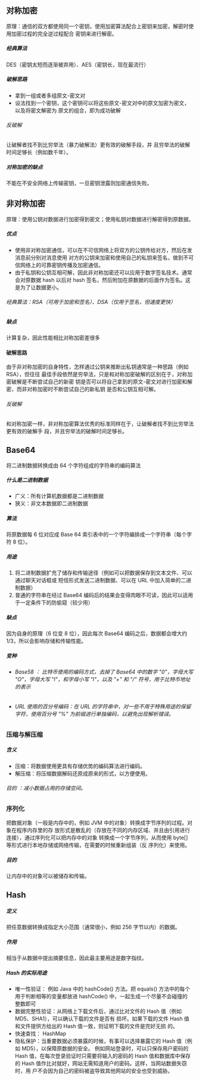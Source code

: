
## 对称加密

原理：通信的双方都使用同一个密钥，使⽤加密算法配合上密钥来加密，解密时使⽤加密过程的完全逆过程配合 密钥来进⾏解密。

##### 经典算法

DES（密钥太短⽽逐渐被弃⽤）、AES（密钥长，现在最流⾏）

##### 破解思路

- 拿到一组或者多组原文-密文对
- 设法找到⼀个密钥，这个密钥可以将这些原⽂-密⽂对中的原⽂加密为密⽂，以及将密⽂解密为 原⽂的组合，即为成功破解

###### 反破解

让破解者找不到⽐穷举法（暴⼒破解法）更有效的破解⼿段，并 且穷举法的破解时间⾜够⻓（例如数千年）。

##### 对称加密的缺点

不能在不安全⽹络上传输密钥，⼀旦密钥泄露则加密通信失败。

## 非对称加密

原理：使⽤公钥对数据进⾏加密得到密⽂；使⽤私钥对数据进⾏解密得到原数据。

##### 优点

- 使⽤⾮对称加密通信，可以在不可信⽹络上将双⽅的公钥传给对⽅，然后在发消息前分别对消息使⽤ 对⽅的公钥来加密和使⽤⾃⼰的私钥来签名，做到不可信⽹络上的可靠密钥传播及加密通信。
- 由于私钥和公钥互相可解，因此⾮对称加密还可以应⽤于数字签名技术。通常会对原数据 hash 以后对 hash 签名，然后附加在原数据的后⾯作为签名。这是为了让数据更⼩。

###### 经典算法：RSA（可⽤于加密和签名）、DSA（仅⽤于签名，但速度更快）

##### 缺点

计算复杂，因此性能相⽐对称加密差很多

#### 破解思路

由于⾮对称加密的⾃身特性，怎样通过公钥来推断出私钥通常是⼀种思路（例如 RSA），但往往 最佳⼿段依然是穷举法，只是和对称加密破解的区别在于，对称加密破解是不断尝试⾃⼰的新密 钥是否可以将⾃⼰拿到的原⽂-密⽂对进⾏加密和解密，⽽⾮对称加密时不断尝试⾃⼰的新私钥 是否和公钥互相可解。

###### 反破解

和对称加密⼀样，⾮对称加密算法优秀的标准同样在于，让破解者找不到⽐穷举法更有效的破解⼿ 段，并且穷举法的破解时间⾜够⻓。

## Base64

将⼆进制数据转换成由 64 个字符组成的字符串的编码算法

##### 什么是二进制数据

- ⼴义：所有计算机数据都是⼆进制数据 
- 狭义：⾮⽂本数据即⼆进制数据

##### 算法

将原数据每 6 位对应成 Base 64 索引表中的⼀个字符编排成⼀个字符串（每个字符 8 位）。

##### 用途

1. 将⼆进制数据扩充了储存和传输途径（例如可以把数据保存到⽂本⽂件、可以通过聊天对话框或 短信形式发送⼆进制数据、可以在 URL 中加⼊简单的⼆进制数据）
2. 普通的字符串在经过 Base64 编码后的结果会变得⾁眼不可读，因此可以适⽤于⼀定条件下的防偷窥（较少⽤）

##### 缺点

因为⾃身的原理（6 位变 8 位），因此每次 Base64 编码之后，数据都会增⼤约 1/3，所以会影响存储和传输性能。

##### 变种

- ###### Base58 ： ⽐特币使⽤的编码⽅式，去掉了 Base64 中的数字 "0"，字⺟⼤写 "O"，字⺟⼤写 "I"，和字⺟⼩写 "l"，以及 "+" 和 "/" 符号，⽤于⽐特币地址的表示

- ###### URL 使⽤的百分号编码：在 URL 的字符串中，对⼀些不⽤于特殊⽤途的保留字符，使⽤百分号 "%" 为前缀进⾏单独编码，以避免出现解析错误。

### 压缩与解压缩 

##### 含义

-  压缩：将数据使⽤更具有存储优势的编码算法进⾏编码。
-  解压缩：将压缩数据解码还原成原来的形式，以⽅便使⽤。

######  ⽬的 ：减⼩数据占⽤的存储空间。

### 序列化

把数据对象（⼀般是内存中的，例如 JVM 中的对象）转换成字节序列的过程。对象在程序内存⾥的存 放形式是散乱的（存放在不同的内存区域、并且由引⽤进⾏连接），通过序列化可以把内存中的对象 转换成⼀个字节序列，从⽽使⽤ byte[] 等形式进⾏本地存储或⽹络传输，在需要的时候重新组装（反 序列化）来使⽤。

##### 目的

让内存中的对象可以被储存和传输。

## Hash

##### 定义

把任意数据转换成指定⼤⼩范围（通常很⼩，例如 256 字节以内）的数据。

##### 作用

相当于从数据中提出摘要信息，因此最主要⽤途是数字指纹。

##### Hash 的实际⽤途

- 唯⼀性验证：   例如 Java 中的 hashCode() ⽅法。把 equals() ⽅法中的每个⽤于判断相等的变量都放进 hashCode() 中，⼀起⽣成⼀个尽量不会碰撞的 整数即可
- 数据完整性验证：从⽹络上下载⽂件后，通过⽐对⽂件的 Hash 值（例如 MD5、SHA1），可以确认下载的⽂件是否有 损坏。如果下载的⽂件 Hash 值和⽂件提供⽅给出的 Hash 值⼀致，则证明下载的⽂件是完好⽆损 的。
- 快速查找： HashMap
- 隐私保护：当重要数据必须暴露的时候，有事可以选择暴露它的 Hash 值（例如 MD5），以保障原数据的安全。 例如⽹站登录时，可以只保存⽤户密码的 Hash 值，在每次登录验证时只需要将输⼊的密码的 Hash 值和数据库中保存的 Hash 值作⽐对就好，⽹站⽆需知道⽤户的密码。这样，当⽹站数据失窃时，⽤ 户不会因为⾃⼰的密码被盗导致其他⽹站的安全也受到威胁。
